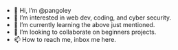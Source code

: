 - 👋 Hi, I’m @pangoley
- 👀 I’m interested in web dev, coding, and cyber security.
- 🌱 I’m currently learning the above just mentioned.
- 💞️ I’m looking to collaborate on beginners projects.
- 📫 How to reach me, inbox me here.

<!---
pangoley/pangoley is a ✨ special ✨ repository because its `README.md` (this file) appears on your GitHub profile.
You can click the Preview link to take a look at your changes.
--->
